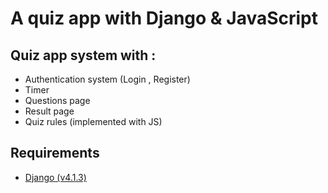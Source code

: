 # A quiz app with Django &amp; JavaScript

## Quiz app system with :
- Authentication system (Login , Register)
- Timer
- Questions page
- Result page
- Quiz rules (implemented with JS)

## Requirements
- <a href='https://www.djangoproject.com/'>Django (v4.1.3)</a>
